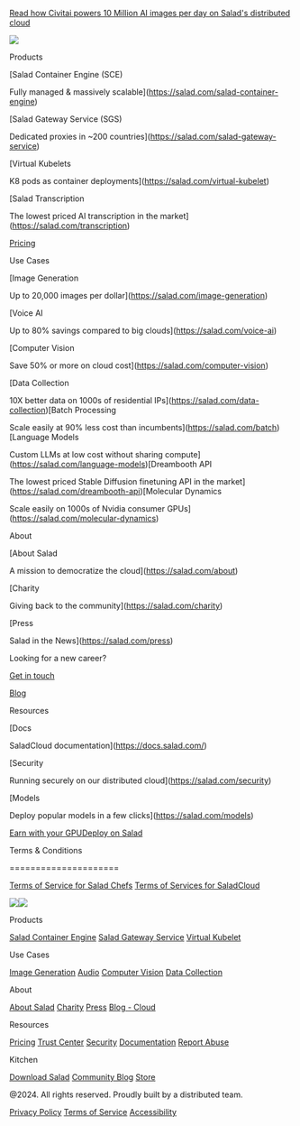 [Read how Civitai powers 10 Million AI images per day on Salad's distributed cloud](https://blog.salad.com/civitai-salad/)

[![](images/Brand-Logo.svg)](https://salad.com/)

Products

[Salad Container Engine (SCE)

Fully managed & massively scalable](https://salad.com/salad-container-engine)

[Salad Gateway Service (SGS)

Dedicated proxies in ~200 countries](https://salad.com/salad-gateway-service)

[Virtual Kubelets

K8 pods as container deployments](https://salad.com/virtual-kubelet)

[Salad Transcription

The lowest priced AI transcription in the market](https://salad.com/transcription)

[Pricing](https://salad.com/pricing)

Use Cases

[Image Generation

Up to 20,000 images per dollar](https://salad.com/image-generation)

[Voice AI

Up to 80% savings compared to big clouds](https://salad.com/voice-ai)

[Computer Vision

Save 50% or more on cloud cost](https://salad.com/computer-vision)

[Data Collection

10X better data on 1000s of residential IPs](https://salad.com/data-collection)[Batch Processing

Scale easily at 90% less cost than incumbents](https://salad.com/batch)[Language Models

Custom LLMs at low cost without sharing compute](https://salad.com/language-models)[Dreambooth API

The lowest priced Stable Diffusion finetuning API in the market](https://salad.com/dreambooth-api)[Molecular Dynamics

Scale easily on 1000s of Nvidia consumer GPUs](https://salad.com/molecular-dynamics)

About

[About Salad

A mission to democratize the cloud](https://salad.com/about)

[Charity

Giving back to the community](https://salad.com/charity)

[Press

Salad in the News](https://salad.com/press)

Looking for a new career? 

[Get in touch](https://salad.com/about)

[Blog](https://blog.salad.com/)

Resources

[Docs

SaladCloud documentation](https://docs.salad.com/)

[Security

Running securely on our distributed cloud](https://salad.com/security)

[Models

Deploy popular models in a few clicks](https://salad.com/models)

[Earn with your GPU](https://salad.com/download)[Deploy on Salad](https://portal.salad.com/)

 

 

Terms & Conditions  

=====================

[Terms of Service for Salad Chefs](https://salad.com/terms/chefs) [Terms of Services for SaladCloud](https://salad.com/terms/saladcloud)

[![](images/Brand-Logo.svg)![](images/soc2_badge.a985d90a.png)](https://salad.com/)

Products

[Salad Container Engine](https://salad.com/salad-container-engine) [Salad Gateway Service](https://salad.com/salad-gateway-service) [Virtual Kubelet](https://salad.com/virtual-kubelet)

Use Cases

[Image Generation](https://salad.com/image-generation) [Audio](https://salad.com/voice-ai) [Computer Vision](https://salad.com/computer-vision) [Data Collection](https://salad.com/data-collection)

About

[About Salad](https://salad.com/about) [Charity](https://salad.com/charity) [Press](https://salad.com/press) [Blog - Cloud](https://blog.salad.com/)

Resources

[Pricing](https://salad.com/pricing) [Trust Center](https://trust.salad.com/) [Security](https://salad.com/security) [Documentation](https://docs.salad.com/) [Report Abuse](https://salad.com/report-abuse)

Kitchen

[Download Salad](https://salad.com/download) [Community Blog](https://salad.com/community/blog) [Store](https://salad.com/store)

@2024. All rights reserved. Proudly built by a distributed team.

[Privacy Policy](https://salad.com/privacy) [Terms of Service](https://salad.com/terms) [Accessibility](https://salad.com/accessibility)[](https://salad.com/accessibility)

[](https://twitter.com/salad_chefs)[](https://www.linkedin.com/company/salad-technologies)[](https://www.youtube.com/channel/UCFqO8W9-bxGCf-PdSrc7wVg)[](https://discord.gg/salad)[](https://www.reddit.com/r/SaladChefs/)[](https://www.twitch.tv/saladchefs)[](https://github.com/SaladTechnologies)